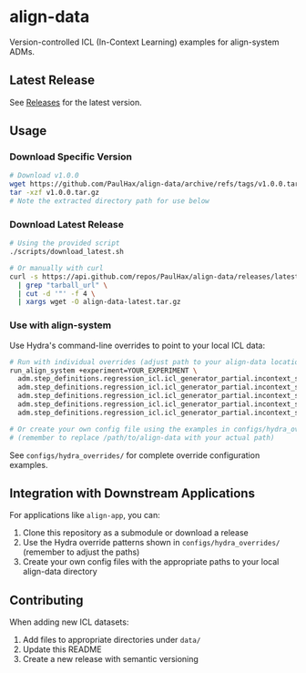 # align-data

Version-controlled ICL (In-Context Learning) examples for align-system ADMs.

## Latest Release

See [Releases](https://github.com/PaulHax/align-data/releases) for the latest version.

## Usage

### Download Specific Version

```bash
# Download v1.0.0
wget https://github.com/PaulHax/align-data/archive/refs/tags/v1.0.0.tar.gz
tar -xzf v1.0.0.tar.gz
# Note the extracted directory path for use below
```

### Download Latest Release

```bash
# Using the provided script
./scripts/download_latest.sh

# Or manually with curl
curl -s https://api.github.com/repos/PaulHax/align-data/releases/latest \
  | grep "tarball_url" \
  | cut -d '"' -f 4 \
  | xargs wget -O align-data-latest.tar.gz
```

### Use with align-system

Use Hydra's command-line overrides to point to your local ICL data:

```bash
# Run with individual overrides (adjust path to your align-data location)
run_align_system +experiment=YOUR_EXPERIMENT \
  adm.step_definitions.regression_icl.icl_generator_partial.incontext_settings.datasets.medical=/path/to/align-data/data/phase2_icl/July2025-MU-train_20250715.json \
  adm.step_definitions.regression_icl.icl_generator_partial.incontext_settings.datasets.affiliation=/path/to/align-data/data/phase2_icl/July2025-AF-train_20250715.json \
  adm.step_definitions.regression_icl.icl_generator_partial.incontext_settings.datasets.merit=/path/to/align-data/data/phase2_icl/July2025-MF-train_20250715.json \
  adm.step_definitions.regression_icl.icl_generator_partial.incontext_settings.datasets.personal_safety=/path/to/align-data/data/phase2_icl/July2025-PS-train_20250715.json \
  adm.step_definitions.regression_icl.icl_generator_partial.incontext_settings.datasets.search=/path/to/align-data/data/phase2_icl/July2025-SS-train_20250715.json

# Or create your own config file using the examples in configs/hydra_overrides/
# (remember to replace /path/to/align-data with your actual path)
```

See `configs/hydra_overrides/` for complete override configuration examples.

## Integration with Downstream Applications

For applications like `align-app`, you can:

1. Clone this repository as a submodule or download a release
2. Use the Hydra override patterns shown in `configs/hydra_overrides/` (remember to adjust the paths)
3. Create your own config files with the appropriate paths to your local align-data directory

## Contributing

When adding new ICL datasets:

1. Add files to appropriate directories under `data/`
2. Update this README
3. Create a new release with semantic versioning
